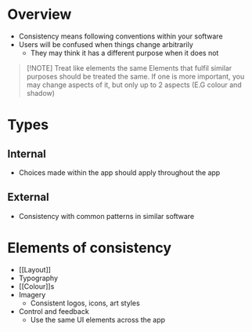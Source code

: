 # Overview
- Consistency means following conventions within your software
- Users will be confused when things change arbitrarily
	- They may think it has a different purpose when it does not

> [!NOTE] Treat like elements the same
> Elements that fulfil similar purposes should be treated the same. If one is more important, you may change aspects of it, but only up to 2 aspects (E.G colour and shadow)

# Types
## Internal
- Choices made within the app should apply throughout the app

## External
- Consistency with common patterns in similar software

# Elements of consistency
- [[Layout]]
- Typography 
- [[Colour]]s
- Imagery
	- Consistent logos, icons, art styles
- Control and feedback
	- Use the same UI elements across the app